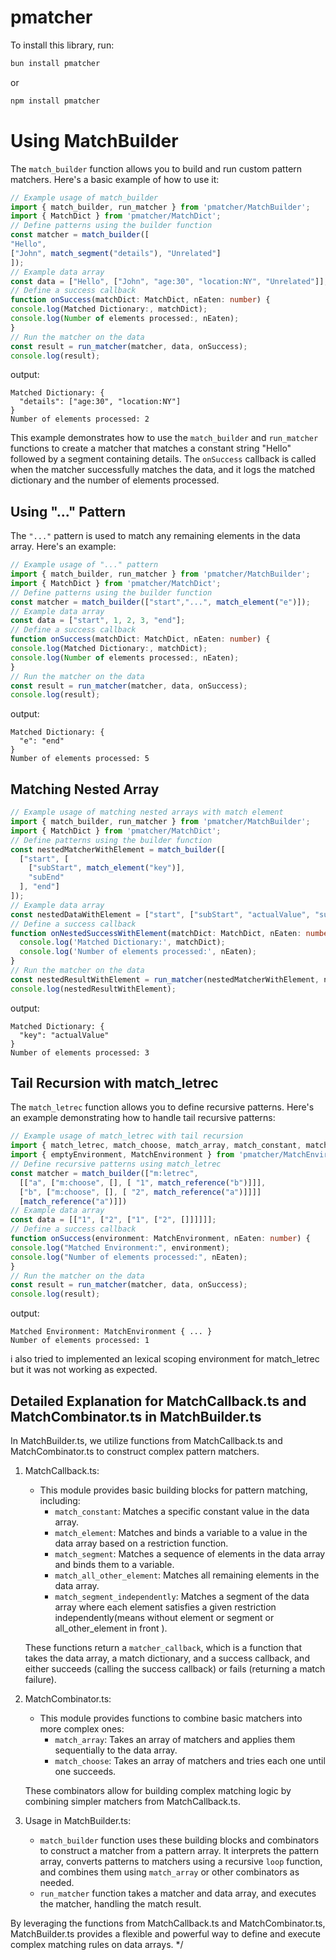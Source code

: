 # pmatcher

To install this library, run:
```bash
bun install pmatcher
```

or 

```bash
npm install pmatcher
```
 # Using MatchBuilder

The `match_builder` function allows you to build and run custom pattern matchers. Here's a basic example of how to use it:

```typescript
// Example usage of match_builder
import { match_builder, run_matcher } from 'pmatcher/MatchBuilder';
import { MatchDict } from 'pmatcher/MatchDict';
// Define patterns using the builder function
const matcher = match_builder([
"Hello",
["John", match_segment("details"), "Unrelated"]
]);
// Example data array
const data = ["Hello", ["John", "age:30", "location:NY", "Unrelated"]];
// Define a success callback
function onSuccess(matchDict: MatchDict, nEaten: number) {
console.log(Matched Dictionary:, matchDict);
console.log(Number of elements processed:, nEaten);
}
// Run the matcher on the data
const result = run_matcher(matcher, data, onSuccess);
console.log(result);
```

output:
```
Matched Dictionary: {
  "details": ["age:30", "location:NY"]
}
Number of elements processed: 2
```


This example demonstrates how to use the `match_builder` and `run_matcher` functions to create a matcher that matches a constant string "Hello" followed by a segment containing details. The `onSuccess` callback is called when the matcher successfully matches the data, and it logs the matched dictionary and the number of elements processed.

## Using "..." Pattern

The `"..."` pattern is used to match any remaining elements in the data array. Here's an example:
```typescript
// Example usage of "..." pattern
import { match_builder, run_matcher } from 'pmatcher/MatchBuilder';
import { MatchDict } from 'pmatcher/MatchDict';
// Define patterns using the builder function
const matcher = match_builder(["start","...", match_element("e")]);
// Example data array
const data = ["start", 1, 2, 3, "end"];
// Define a success callback
function onSuccess(matchDict: MatchDict, nEaten: number) {
console.log(Matched Dictionary:, matchDict);
console.log(Number of elements processed:, nEaten);
}
// Run the matcher on the data
const result = run_matcher(matcher, data, onSuccess);
console.log(result);
```
output:
```
Matched Dictionary: {
  "e": "end" 
}
Number of elements processed: 5
```


## Matching Nested Array
```typescript
// Example usage of matching nested arrays with match element
import { match_builder, run_matcher } from 'pmatcher/MatchBuilder';
import { MatchDict } from 'pmatcher/MatchDict';
// Define patterns using the builder function
const nestedMatcherWithElement = match_builder([
  ["start", [
    ["subStart", match_element("key")],
    "subEnd"
  ], "end"]
]);
// Example data array
const nestedDataWithElement = ["start", ["subStart", "actualValue", "subEnd"], "end"];
// Define a success callback
function onNestedSuccessWithElement(matchDict: MatchDict, nEaten: number) {
  console.log('Matched Dictionary:', matchDict);
  console.log('Number of elements processed:', nEaten);
}
// Run the matcher on the data
const nestedResultWithElement = run_matcher(nestedMatcherWithElement, nestedDataWithElement, onNestedSuccessWithElement);
console.log(nestedResultWithElement);
```
output:
```
Matched Dictionary: {
  "key": "actualValue"
}
Number of elements processed: 3
```



## Tail Recursion with match_letrec

The `match_letrec` function allows you to define recursive patterns. Here's an example demonstrating how to handle tail recursive patterns:

```typescript
// Example usage of match_letrec with tail recursion
import { match_letrec, match_choose, match_array, match_constant, match_reference, run_matcher } from 'pmatcher/MatchBuilder';
import { emptyEnvironment, MatchEnvironment } from 'pmatcher/MatchEnvironment';
// Define recursive patterns using match_letrec
const matcher = match_builder(["m:letrec",
  [["a", ["m:choose", [], [ "1", match_reference("b")]]],
  ["b", ["m:choose", [], [ "2", match_reference("a")]]]]
  [match_reference("a")]])
// Example data array
const data = [["1", ["2", ["1", ["2", []]]]]];
// Define a success callback
function onSuccess(environment: MatchEnvironment, nEaten: number) {
console.log("Matched Environment:", environment);
console.log("Number of elements processed:", nEaten);
}
// Run the matcher on the data
const result = run_matcher(matcher, data, onSuccess);
console.log(result);
```


output:
```
Matched Environment: MatchEnvironment { ... }
Number of elements processed: 1
```

i also tried to implemented an lexical scoping environment for match_letrec but it was not working as expected.

## Detailed Explanation for MatchCallback.ts and MatchCombinator.ts in MatchBuilder.ts


In MatchBuilder.ts, we utilize functions from MatchCallback.ts and MatchCombinator.ts to construct complex pattern matchers.

1. MatchCallback.ts:
   - This module provides basic building blocks for pattern matching, including:
     - `match_constant`: Matches a specific constant value in the data array.
     - `match_element`: Matches and binds a variable to a value in the data array based on a restriction function.
     - `match_segment`: Matches a sequence of elements in the data array and binds them to a variable.
     - `match_all_other_element`: Matches all remaining elements in the data array.
     - `match_segment_independently`: Matches a segment of the data array where each element satisfies a given restriction independently(means without element or segment or all_other_element in front ).
   


   These functions return a `matcher_callback`, which is a function that takes the data array, a match dictionary, and a success callback, and either succeeds (calling the success callback) or fails (returning a match failure).

2. MatchCombinator.ts:
   - This module provides functions to combine basic matchers into more complex ones:
     - `match_array`: Takes an array of matchers and applies them sequentially to the data array.
     - `match_choose`: Takes an array of matchers and tries each one until one succeeds.

   These combinators allow for building complex matching logic by combining simpler matchers from MatchCallback.ts.

3. Usage in MatchBuilder.ts:
   - `match_builder` function uses these building blocks and combinators to construct a matcher from a pattern array. It interprets the pattern array, converts patterns to matchers using a recursive `loop` function, and combines them using `match_array` or other combinators as needed.
   - `run_matcher` function takes a matcher and data array, and executes the matcher, handling the match result.

By leveraging the functions from MatchCallback.ts and MatchCombinator.ts, MatchBuilder.ts provides a flexible and powerful way to define and execute complex matching rules on data arrays.
*/
